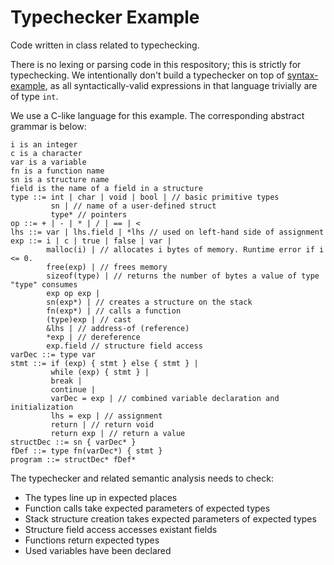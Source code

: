 # Typechecker Example #

Code written in class related to typechecking.

There is no lexing or parsing code in this respository; this is strictly for typechecking.
We intentionally don't build a typechecker on top of [syntax-example](https://github.com/csun-comp430-s19/syntax-example), as all syntactically-valid expressions in that language trivially are of type `int`.

We use a C-like language for this example.
The corresponding abstract grammar is below:

```
i is an integer
c is a character
var is a variable
fn is a function name
sn is a structure name
field is the name of a field in a structure
type ::= int | char | void | bool | // basic primitive types
         sn | // name of a user-defined struct
         type* // pointers
op ::= + | - | * | / | == | <
lhs ::= var | lhs.field | *lhs // used on left-hand side of assignment
exp ::= i | c | true | false | var |
        malloc(i) | // allocates i bytes of memory. Runtime error if i <= 0.
        free(exp) | // frees memory
        sizeof(type) | // returns the number of bytes a value of type "type" consumes
        exp op exp |
        sn(exp*) | // creates a structure on the stack
        fn(exp*) | // calls a function
        (type)exp | // cast
        &lhs | // address-of (reference)
        *exp | // dereference
        exp.field // structure field access
varDec ::= type var
stmt ::= if (exp) { stmt } else { stmt } |
         while (exp) { stmt } |
         break |
         continue |
         varDec = exp | // combined variable declaration and initialization
         lhs = exp | // assignment
         return | // return void
         return exp | // return a value
structDec ::= sn { varDec* }
fDef ::= type fn(varDec*) { stmt }
program ::= structDec* fDef*
```

The typechecker and related semantic analysis needs to check:

- The types line up in expected places
- Function calls take expected parameters of expected types
- Stack structure creation takes expected parameters of expected types
- Structure field access accesses existant fields
- Functions return expected types
- Used variables have been declared
